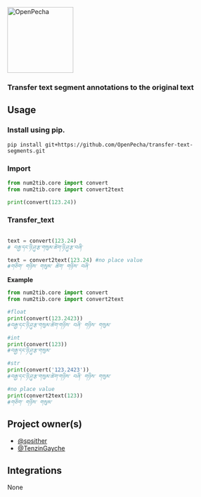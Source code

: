 [<img src="https://avatars.githubusercontent.com/u/82142807?s=400&amp;u=19e108a15566f3a1449bafb03b8dd706a72aebcd&amp;v=4" alt="OpenPecha" width="150" class="jop-noMdConv">](https://openpecha.org)

### Transfer text segment annotations to the original text

## Usage

### Install using pip.

```
pip install git+https://github.com/OpenPecha/transfer-text-segments.git

```

### Import

```python
from num2tib.core import convert
from num2tib.core import convert2text

print(convert(123.24))
```

### Transfer_text
```python

text = convert(123.24)
# བརྒྱ་དང་ཉི་ཤུ་རྩ་གསུམ་ཚེག་ཉི་ཤུ་རྩ་བཞི་

text = convert2text(123.24) #no place value 
#གཅིག་ གཉིས་ གསུམ་ ཚེག་ གཉིས་ བཞི་ 

```


**Example**


```python
from num2tib.core import convert
from num2tib.core import convert2text

#float
print(convert(123.2423))
#བརྒྱ་དང་ཉི་ཤུ་རྩ་གསུམ་ཚེག་གཉིས་ བཞི་ གཉིས་ གསུམ་

#int
print(convert(123))
#བརྒྱ་དང་ཉི་ཤུ་རྩ་གསུམ་

#str
print(convert('123.2423'))
#བརྒྱ་དང་ཉི་ཤུ་རྩ་གསུམ་ཚེག་གཉིས་ བཞི་ གཉིས་ གསུམ་

#no place value 
print(convert2text(123))
#གཅིག་ གཉིས་ གསུམ་ 
```

## Project owner(s)

<!-- Link to the repo owners' github profiles -->

- [@spsither](https://github.com/spsither)
- [@TenzinGayche](https://github.com/TenzinGayche)

## Integrations

<!-- Add any intregrations here or delete `- []()` and write None-->

None
